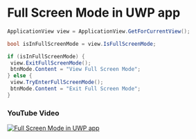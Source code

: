 # Full Screen Mode in UWP app
```csharp
ApplicationView view = ApplicationView.GetForCurrentView();

bool isInFullScreenMode = view.IsFullScreenMode;

if (isInFullScreenMode) {
 view.ExitFullScreenMode();
 btnMode.Content = "View Full Screen Mode";
} else {
 view.TryEnterFullScreenMode();
 btnMode.Content = "Exit Full Screen Mode";
}
```
### YouTube Video

[![Full Screen Mode in UWP app](http://img.youtube.com/vi/4RR3QncR4OI/0.jpg)](https://youtu.be/4RR3QncR4OI "Full Screen Mode in UWP app")

